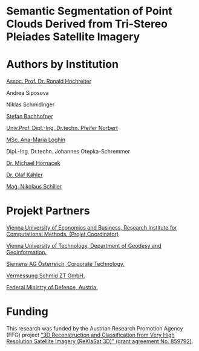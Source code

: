 # Semantic Segmentation of Point Clouds Derived from Tri-Stereo Pleiades Satellite Imagery

# Authors by Institution
[Assoc. Prof. Dr. Ronald Hochreiter](https://scholar.google.at/citations?hl=de&user=NdGSq4EAAAAJ)

Andrea Siposova

Niklas Schmidinger

[Stefan Bachhofner](https://scholar.google.at/citations?hl=de&user=-WZ0YuUAAAAJ)


[Univ.Prof. Dipl.-Ing. Dr.techn. Pfeifer Norbert](https://scholar.google.at/citations?user=-HuwYEMAAAAJ&hl=en)

[MSc. Ana-Maria Loghin](https://scholar.google.at/citations?hl=en&user=E_HkvF8AAAAJ&view_op=list_works)

Dipl.-Ing. Dr.techn. Johannes Otepka-Schremmer


[Dr. Michael Hornacek](https://scholar.google.at/citations?user=llItOJ8AAAAJ&hl=en)

[Dr. Olaf Kähler](http://www.robots.ox.ac.uk/~olaf/)


[Mag. Nikolaus Schiller](https://at.linkedin.com/in/nikolaus-schiller-37921418)


# Projekt Partners
[Vienna University of Economics and Business, Research Institute for Computational Methods. (Projet Coordinator)](https://www.wu.ac.at/en/firm)

[Vienna University of Technology, Department of Geodesy and Geoinformation.](https://www.geo.tuwien.ac.at/)

[Siemens AG Österreich, Corporate Technology.](https://new.siemens.com/at/de.html)

[Vermessung Schmid ZT GmbH.](http://www.geoserve.co.at/)

[Federal Ministry of Defence, Austria.](http://www.bundesheer.at/english/index.shtml)

# Funding
This research was funded by the Austrian Research Promotion Agency (FFG) project [“3D Reconstruction and Classification from Very High Resolution Satellite Imagery (ReKlaSat 3D)” (grant agreement No. 859792)](https://projekte.ffg.at/projekt/1847316).
